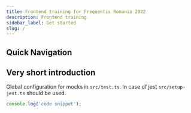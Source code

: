 ```yaml
---
title: Frontend training for Frequentis Romania 2022
description: Frontend training
sidebar_label: Get started
slug: /
---
```



## Quick Navigation


## Very short introduction

Global configuration for mocks in `src/test.ts`.
In case of jest `src/setup-jest.ts` should be used.

```ts title="src/test.ts"
console.log('code snippet');
```
